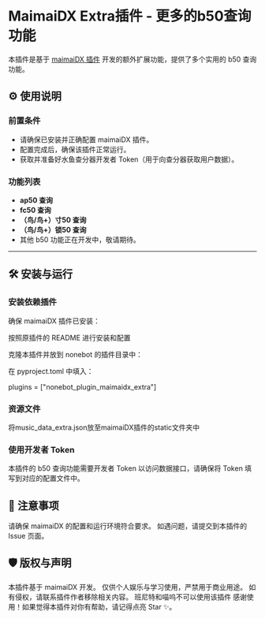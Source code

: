 # MaimaiDX Extra插件 - 更多的b50查询功能

本插件是基于 [maimaiDX 插件](https://github.com/Yuri-YuzuChaN/maimaiDX) 开发的额外扩展功能，提供了多个实用的 b50 查询功能。

## ⚙️ 使用说明

### 前置条件

- 请确保已安装并正确配置 maimaiDX 插件。
- 配置完成后，确保该插件正常运行。
- 获取并准备好水鱼查分器开发者 Token（用于向查分器获取用户数据）。

### 功能列表

- **ap50 查询**
- **fc50 查询**
- **（鸟/鸟+）寸50 查询**
- **（鸟/鸟+）锁50 查询**
- 其他 b50 功能正在开发中，敬请期待。

---

## 🛠️ 安装与运行

### 安装依赖插件  
确保 maimaiDX 插件已安装：

按照原插件的 README 进行安装和配置

克隆本插件并放到 nonebot 的插件目录中：

在 pyproject.toml 中填入：

plugins = ["nonebot_plugin_maimaidx_extra"]

### 资源文件

将music_data_extra.json放至maimaiDX插件的static文件夹中

### 使用开发者 Token

本插件的 b50 查询功能需要开发者 Token 以访问数据接口，请确保将 Token 填写到对应的配置文件中。



## 📝 注意事项
请确保 maimaiDX 的配置和运行环境符合要求。
如遇问题，请提交到本插件的 Issue 页面。


## 🛡️ 版权与声明
本插件基于 maimaiDX 开发。
仅供个人娱乐与学习使用，严禁用于商业用途。
如有侵权，请联系插件作者移除相关内容。
班尼特和喵呜不可以使用该插件
感谢使用！如果觉得本插件对你有帮助，请记得点亮 Star ✨。




